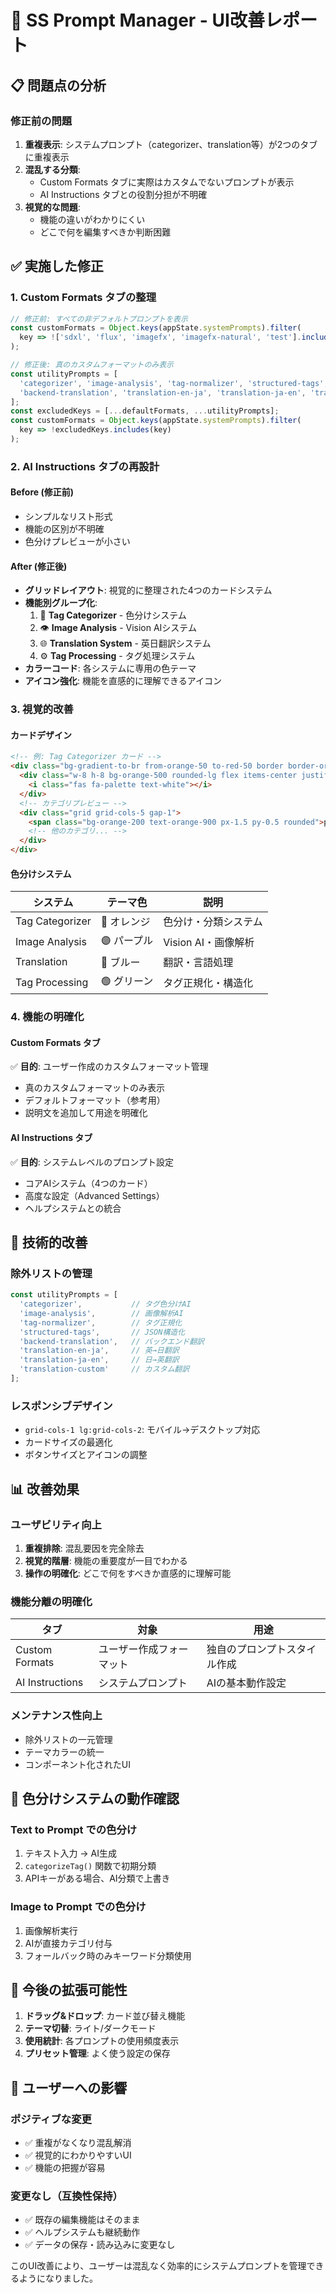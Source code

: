 # 🎨 SS Prompt Manager - UI改善レポート

## 📋 問題点の分析

### **修正前の問題**
1. **重複表示**: システムプロンプト（categorizer、translation等）が2つのタブに重複表示
2. **混乱する分類**: 
   - Custom Formats タブに実際はカスタムでないプロンプトが表示
   - AI Instructions タブとの役割分担が不明確
3. **視覚的な問題**:
   - 機能の違いがわかりにくい
   - どこで何を編集すべきか判断困難

## ✅ 実施した修正

### 1. **Custom Formats タブの整理**
```javascript
// 修正前: すべての非デフォルトプロンプトを表示
const customFormats = Object.keys(appState.systemPrompts).filter(
  key => !['sdxl', 'flux', 'imagefx', 'imagefx-natural', 'test'].includes(key)
);

// 修正後: 真のカスタムフォーマットのみ表示
const utilityPrompts = [
  'categorizer', 'image-analysis', 'tag-normalizer', 'structured-tags', 
  'backend-translation', 'translation-en-ja', 'translation-ja-en', 'translation-custom'
];
const excludedKeys = [...defaultFormats, ...utilityPrompts];
const customFormats = Object.keys(appState.systemPrompts).filter(
  key => !excludedKeys.includes(key)
);
```

### 2. **AI Instructions タブの再設計**

#### **Before (修正前)**
- シンプルなリスト形式
- 機能の区別が不明確
- 色分けプレビューが小さい

#### **After (修正後)**
- **グリッドレイアウト**: 視覚的に整理された4つのカードシステム
- **機能別グループ化**:
  1. 🎨 **Tag Categorizer** - 色分けシステム
  2. 👁️ **Image Analysis** - Vision AIシステム  
  3. 🌐 **Translation System** - 英日翻訳システム
  4. ⚙️ **Tag Processing** - タグ処理システム
- **カラーコード**: 各システムに専用の色テーマ
- **アイコン強化**: 機能を直感的に理解できるアイコン

### 3. **視覚的改善**

#### **カードデザイン**
```html
<!-- 例: Tag Categorizer カード -->
<div class="bg-gradient-to-br from-orange-50 to-red-50 border border-orange-200 rounded-lg p-4">
  <div class="w-8 h-8 bg-orange-500 rounded-lg flex items-center justify-center">
    <i class="fas fa-palette text-white"></i>
  </div>
  <!-- カテゴリプレビュー -->
  <div class="grid grid-cols-5 gap-1">
    <span class="bg-orange-200 text-orange-900 px-1.5 py-0.5 rounded">person</span>
    <!-- 他のカテゴリ... -->
  </div>
</div>
```

#### **色分けシステム**
| システム | テーマ色 | 説明 |
|---------|---------|------|
| Tag Categorizer | 🧡 オレンジ | 色分け・分類システム |
| Image Analysis | 🟣 パープル | Vision AI・画像解析 |
| Translation | 🔵 ブルー | 翻訳・言語処理 |
| Tag Processing | 🟢 グリーン | タグ正規化・構造化 |

### 4. **機能の明確化**

#### **Custom Formats タブ** 
✅ **目的**: ユーザー作成のカスタムフォーマット管理
- 真のカスタムフォーマットのみ表示
- デフォルトフォーマット（参考用）
- 説明文を追加して用途を明確化

#### **AI Instructions タブ**
✅ **目的**: システムレベルのプロンプト設定
- コアAIシステム（4つのカード）
- 高度な設定（Advanced Settings）
- ヘルプシステムとの統合

## 🔧 技術的改善

### **除外リストの管理**
```javascript
const utilityPrompts = [
  'categorizer',           // タグ色分けAI
  'image-analysis',        // 画像解析AI  
  'tag-normalizer',        // タグ正規化
  'structured-tags',       // JSON構造化
  'backend-translation',   // バックエンド翻訳
  'translation-en-ja',     // 英→日翻訳
  'translation-ja-en',     // 日→英翻訳
  'translation-custom'     // カスタム翻訳
];
```

### **レスポンシブデザイン**
- `grid-cols-1 lg:grid-cols-2`: モバイル→デスクトップ対応
- カードサイズの最適化
- ボタンサイズとアイコンの調整

## 📊 改善効果

### **ユーザビリティ向上**
1. **重複排除**: 混乱要因を完全除去
2. **視覚的階層**: 機能の重要度が一目でわかる
3. **操作の明確化**: どこで何をすべきか直感的に理解可能

### **機能分離の明確化**
| タブ | 対象 | 用途 |
|-----|------|------|
| Custom Formats | ユーザー作成フォーマット | 独自のプロンプトスタイル作成 |
| AI Instructions | システムプロンプト | AIの基本動作設定 |

### **メンテナンス性向上**
- 除外リストの一元管理
- テーマカラーの統一
- コンポーネント化されたUI

## 🎯 色分けシステムの動作確認

### **Text to Prompt での色分け**
1. テキスト入力 → AI生成
2. `categorizeTag()` 関数で初期分類
3. APIキーがある場合、AI分類で上書き

### **Image to Prompt での色分け**  
1. 画像解析実行
2. AIが直接カテゴリ付与
3. フォールバック時のみキーワード分類使用

## 🚀 今後の拡張可能性

1. **ドラッグ&ドロップ**: カード並び替え機能
2. **テーマ切替**: ライト/ダークモード
3. **使用統計**: 各プロンプトの使用頻度表示
4. **プリセット管理**: よく使う設定の保存

## 📝 ユーザーへの影響

### **ポジティブな変更**
- ✅ 重複がなくなり混乱解消
- ✅ 視覚的にわかりやすいUI
- ✅ 機能の把握が容易

### **変更なし（互換性保持）**
- ✅ 既存の編集機能はそのまま
- ✅ ヘルプシステムも継続動作
- ✅ データの保存・読み込みに変更なし

このUI改善により、ユーザーは混乱なく効率的にシステムプロンプトを管理できるようになりました。